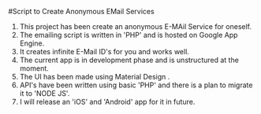 #Script to Create Anonymous EMail Services

1. This project has been create an anonymous E-MAil Service for oneself.
2. The emailing script is written in 'PHP' and is hosted on Google App Engine.
3. It creates infinite E-Mail ID's for you and works well.
4. The current app is in development phase and is unstructured at the moment.
5. The UI has been made using Material Design .
6. API's  have been written using basic 'PHP' and there is a plan to migrate it to 'NODE JS'.
7. I will release an 'iOS' and 'Android' app for it in future.
